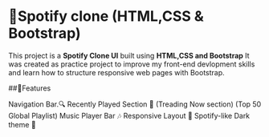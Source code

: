 # 🎵Spotify clone (HTML,CSS & Bootstrap)
This project is a **Spotify Clone UI** built using **HTML,CSS and Bootstrap**
It was created as practice project to improve my front-end devlopment skills and learn how to structure responsive web pages with Bootstrap.


##🚀Features

Navigation Bar.🔍
Recently Played Section 📂
(Treading Now section)
(Top 50 Global Playlist)
Music Player Bar 🎶
Responsive Layout 📱
Spotify-like Dark theme 🎨
